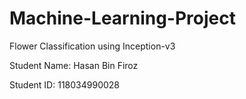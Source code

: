 # Machine-Learning-Project
Flower Classification using Inception-v3 

Student Name: Hasan Bin Firoz

Student ID: 118034990028
